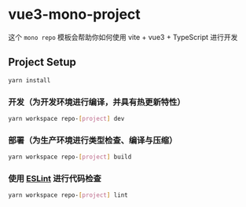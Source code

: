 # vue3-mono-project

这个 `mono repo` 模板会帮助你如何使用 vite + vue3 + TypeScript 进行开发

## Project Setup

```sh
yarn install
```

### 开发（为开发环境进行编译，并具有热更新特性）

```sh
yarn workspace repo-[project] dev
```

### 部署（为生产环境进行类型检查、编译与压缩）

```sh
yarn workspace repo-[project] build
```

### 使用 [ESLint](https://eslint.org/) 进行代码检查

```sh
yarn workspace repo-[project] lint
```
